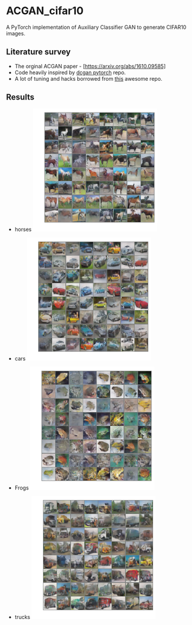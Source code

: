 # ACGAN_cifar10
A PyTorch implementation of Auxiliary Classifier GAN to generate CIFAR10 images. 

## Literature survey

- The orginal ACGAN paper - [https://arxiv.org/abs/1610.09585]
- Code heavily inspired by <a href = "https://github.com/pytorch/examples/blob/master/dcgan/main.py">dcgan pytorch</a> repo. 
- A lot of tuning and hacks borrowed from <a href = "https://github.com/soumith/ganhacks">this</a> awesome repo.

## Results

- horses
![images/horses_gen.png](images/horses_gen.png)

- cars
![images/gen_cars.png](images/gen_cars.png)

- Frogs
![images/frogs_gen.png](images/frogs_gen.png)

- trucks
![images/trucks_gen.png](images/trucks_gen.png)
